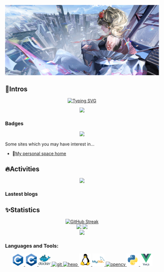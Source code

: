 <!-- Background -->
<div align="center">
   <img src="./assests/Cover2.jpeg" alt="bg"/>
</div>

## 🚀Intros
<div align="center">
<a href="https://git.io/typing-svg"><img src="https://readme-typing-svg.demolab.com?font=Fira+Code&size=50&pause=1000&center=true&vCenter=true&random=false&width=800&height=100&lines=Hi%2C+I+am+Jingle+Cath.;Welcome+to+my+Homepage." alt="Typing SVG" /></a>
</div>

<p align="center"><img width="700px" src="https://quotes-github-readme.vercel.app/api?type=horizontal&theme=dark&quote=此番路，来去无数，我亦在其中。&author=Someone"  /></p>

### Badges
<p align="center"><img src="https://komarev.com/ghpvc/?username=JingleCate&color=blue"/></p>

Some sites which you may have interest in...
- 🔭[My personal space home](https://jinglecath.top)


## 🔥Activities
<div align="center"> <img width="700px" src="https://github-readme-activity-graph.vercel.app/graph?username=JingleCate&theme=react-dark&custom_title=Commits" /> </div>

### Lastest blogs
<!-- BLOG-POST-LIST:START -->
<!-- BLOG-POST-LIST:END -->

## ✨Statistics
<!-- GitHub Readme Streak Stats --->
<div align="center"><a href="https://git.io/streak-stats"><img src="https://streak-stats.demolab.com?user=JingleCate&theme=tokyonight&hide_border=true&date_format=M%20j%5B%2C%20Y%5D&card_width=700" alt="GitHub Streak" /></a></div>
<!-- github-readme-stats --->
<div align="center">
   <img height="168px" src="https://github-readme-stats.vercel.app/api/top-langs/?username=JingleCate&hide_border=true&layout=compact&langs_count=6&text_color=000&icon_color=fff&bg_color=0,52fa5a,4dfcff,c64dff&theme=graywhite" /> 
  <img height="168px" src="https://github-readme-stats.vercel.app/api?username=JingleCate&hide_border=true&show_icons=trueline_height=21&text_color=000&icon_color=000&bg_color=0,ea6161,ffc64d,fffc4d,52fa5a&theme=graywhite"/> 
</div>
<!-- Awards --->
<div align="center"> <img src="https://github-profile-trophy.vercel.app/?username=JingleCate&theme=nord&column=5&row=1&margin-w=36" /> </div>

<!-- Language icons -->
### Languages and Tools:
<p align="center"> <a href="https://www.cprogramming.com/" target="_blank" rel="noreferrer"> <img src="https://raw.githubusercontent.com/devicons/devicon/master/icons/c/c-original.svg" alt="c" width="40" height="40"/> </a> <a href="https://www.w3schools.com/cpp/" target="_blank" rel="noreferrer"> <img src="https://raw.githubusercontent.com/devicons/devicon/master/icons/cplusplus/cplusplus-original.svg" alt="cplusplus" width="40" height="40"/> </a> <a href="https://www.docker.com/" target="_blank" rel="noreferrer"> <img src="https://raw.githubusercontent.com/devicons/devicon/master/icons/docker/docker-original-wordmark.svg" alt="docker" width="40" height="40"/> </a> <a href="https://git-scm.com/" target="_blank" rel="noreferrer"> <img src="https://www.vectorlogo.zone/logos/git-scm/git-scm-icon.svg" alt="git" width="40" height="40"/> </a> <a href="hexo.io/" target="_blank" rel="noreferrer"> <img src="https://www.vectorlogo.zone/logos/hexoio/hexoio-icon.svg" alt="hexo" width="40" height="40"/> </a> <a href="https://www.linux.org/" target="_blank" rel="noreferrer"> <img src="https://raw.githubusercontent.com/devicons/devicon/master/icons/linux/linux-original.svg" alt="linux" width="40" height="40"/> </a> <a href="https://www.mysql.com/" target="_blank" rel="noreferrer"> <img src="https://raw.githubusercontent.com/devicons/devicon/master/icons/mysql/mysql-original-wordmark.svg" alt="mysql" width="40" height="40"/> </a> <a href="https://opencv.org/" target="_blank" rel="noreferrer"> <img src="https://www.vectorlogo.zone/logos/opencv/opencv-icon.svg" alt="opencv" width="40" height="40"/> </a> <a href="https://www.python.org" target="_blank" rel="noreferrer"> <img src="https://raw.githubusercontent.com/devicons/devicon/master/icons/python/python-original.svg" alt="python" width="40" height="40"/> </a> <a href="https://vuejs.org/" target="_blank" rel="noreferrer"> <img src="https://raw.githubusercontent.com/devicons/devicon/master/icons/vuejs/vuejs-original-wordmark.svg" alt="vuejs" width="40" height="40"/> </a> </p>



<!--
- 🔭 I’m currently working on ...
- 🌱 I’m currently learning ...
- 👯 I’m looking to collaborate on ...
- 🤔 I’m looking for help with ...
- 💬 Ask me about ...
- 📫 How to reach me: ...
- 😄 Pronouns: ...
- ⚡ Fun fact: ...
-->
